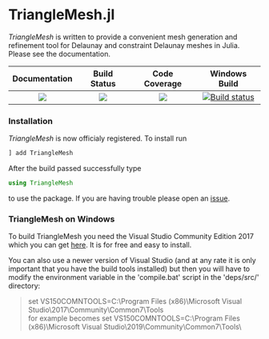 # TriangleMesh.jl

*TriangleMesh* is written to provide a convenient mesh generation and refinement tool for Delaunay and constraint Delaunay meshes in Julia. Please see the documentation.

| **Documentation** | **Build Status** | **Code Coverage**| **Windows Build** | 
|:-----------------:|:----------------:|:----------------:|:-----------------:|
| [![][docs-latest-img]][docs-latest-url] | [![][travis-img]][travis-url] |  [![][codecov-img]][codecov-url] | [![Build status][appveyor-img]][appveyor-url] |

### Installation

*TriangleMesh* is now officialy registered. To install run
```julia
] add TriangleMesh
```
After the build passed successfully type
```julia
using TriangleMesh
```
to use the package. If you are having trouble please open an [issue](https://github.com/konsim83/TriangleMesh.jl/issues).

### TriangleMesh on Windows

To build TriangleMesh you need the Visual Studio Community Edition 2017 which you can get [here](https://www.techspot.com/downloads/6278-visual-studio.html). It is for free and easy to install.

You can also use a newer version of Visual Studio (and at any rate it is only important that you have the build tools installed) but then you will have to modify the environment variable in the 'compile.bat' script in the 'deps/src/' directory:
> set VS150COMNTOOLS=C:\Program Files (x86)\Microsoft Visual Studio\2017\Community\Common7\Tools\
for example becomes
> set VS150COMNTOOLS=C:\Program Files (x86)\Microsoft Visual Studio\2019\Community\Common7\Tools\

[docs-latest-img]: https://img.shields.io/badge/docs-latest-blue.svg
[docs-latest-url]: https://konsim83.github.io/TriangleMesh.jl/latest

[docs-stable-img]: https://img.shields.io/badge/docs-stable-blue.svg
[docs-stable-url]: https://konsim83.github.io/TriangleMesh.jl/stable

[travis-img]: https://travis-ci.org/konsim83/TriangleMesh.jl.svg?branch=master
[travis-url]: https://travis-ci.org/konsim83/TriangleMesh.jl

[codecov-img]: https://codecov.io/gh/konsim83/TriangleMesh.jl/branch/master/graph/badge.svg
[codecov-url]: https://codecov.io/gh/konsim83/TriangleMesh.jl

[appveyor-url]: https://ci.appveyor.com/project/konsim83/trianglemesh-jl
[appveyor-img]: https://ci.appveyor.com/api/projects/status/79ww082lilsp21re?svg=true
